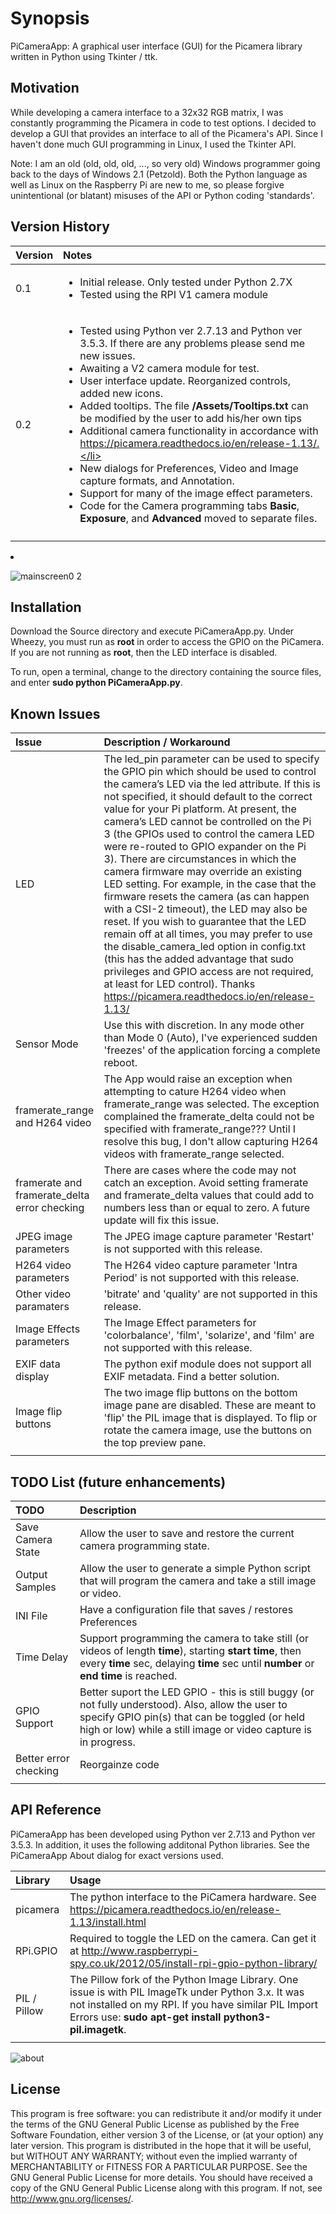 # Synopsis

PiCameraApp: A graphical user interface (GUI) for the Picamera library written in Python using Tkinter / ttk.

## Motivation

While developing a camera interface to a 32x32 RGB matrix, I was constantly programming the Picamera in code to test options. I decided to develop a GUI that provides an interface to all of the Picamera's API. Since I haven't done much GUI programming in Linux, I used the Tkinter API. 

Note: I am an old (old, old, old, ..., so very old) Windows programmer going back to the days of Windows 2.1 (Petzold). Both the Python language as well as Linux on the Raspberry Pi are new to me, so please forgive unintentional (or blatant) misuses of the API or Python coding 'standards'.

## Version History

| Version    | Notes                               |
| :--------- | :----------------------------------------------------- |
| 0.1 | <ul><li>Initial release. Only tested under Python 2.7X</li><li>Tested using the RPI V1 camera module </li></ul> |
| 0.2 | <ul><li>Tested using Python ver 2.7.13 and Python ver 3.5.3. If there are any problems please send me new issues.</li><li>Awaiting a V2 camera module for test.</li><li>User interface update. Reorganized controls, added new icons.</li><li>Added tooltips. The file **/Assets/Tooltips.txt** can be modified by the user to add his/her own tips</li><li>Additional camera functionality in accordance with https://picamera.readthedocs.io/en/release-1.13/.</li><li>New dialogs for Preferences, Video and Image capture formats, and Annotation.</li><li>Support for many of the image effect parameters.</li><li>Code for the Camera programming tabs **Basic**, **Exposure**, and **Advanced** moved to separate files.</li></ul> |
| | |

<li></li>

![mainscreen0 2](https://user-images.githubusercontent.com/3778024/36648609-43091bc0-1a5b-11e8-97c8-be0db1249a32.png)

## Installation

Download the Source directory and execute PiCameraApp.py. Under Wheezy, you must run as **root** in order to access the GPIO on the PiCamera. If you are not running as **root**, then the LED interface is disabled.

To run, open a terminal, change to the directory containing the source files, and enter **sudo python PiCameraApp.py**.

## Known Issues

| Issue      | Description / Workaround                               |
| :--------- | :----------------------------------------------------- |
| LED | The led_pin parameter can be used to specify the GPIO pin which should be used to control the camera’s LED via the led attribute. If this is not specified, it should default to the correct value for your Pi platform. At present, the camera’s LED cannot be controlled on the Pi 3 (the GPIOs used to control the camera LED were re-routed to GPIO expander on the Pi 3). There are circumstances in which the camera firmware may override an existing LED setting. For example, in the case that the firmware resets the camera (as can happen with a CSI-2 timeout), the LED may also be reset. If you wish to guarantee that the LED remain off at all times, you may prefer to use the disable_camera_led option in config.txt (this has the added advantage that sudo privileges and GPIO access are not required, at least for LED control). Thanks https://picamera.readthedocs.io/en/release-1.13/|
| Sensor Mode | Use this with discretion. In any mode other than Mode 0 (Auto), I've experienced sudden 'freezes' of the application forcing a complete reboot. |
| framerate_range and H264 video | The App would raise an exception when attempting to cature H264 video when framerate_range was selected. The exception complained the framerate_delta could not be specified with framerate_range??? Until I resolve this bug, I don't allow capturing H264 videos with framerate_range selected. |
| framerate and framerate_delta error checking | There are cases where the code may not catch an exception. Avoid setting framerate and framerate_delta values that could add to numbers less than or equal to zero.  A future update will fix this issue.
| JPEG image parameters | The JPEG image capture parameter 'Restart' is not supported with this release. |
| H264 video parameters | The H264 video capture parameter 'Intra Period' is not supported with this release. |
| Other video paramaters | 'bitrate' and 'quality' are not supported in this release. |
| Image Effects parameters | The Image Effect parameters for 'colorbalance', 'film', 'solarize', and 'film' are not supported with this release. |
| EXIF data display | The python exif module does not support all EXIF metadata. Find a better solution. |
| Image flip buttons | The two image flip buttons on the bottom image pane are disabled. These are meant to 'flip' the PIL image that is displayed. To flip or rotate the camera image, use the buttons on the top preview pane. |
| | |

## TODO List (future enhancements)

| TODO       | Description                               |
| :--------- | :----------------------------------------------------- |
| Save Camera State | Allow the user to save and restore the current camera programming state. |
| Output Samples | Allow the user to generate a simple Python script that will program the camera and take a still image or video. |
| INI File | Have a configuration file that saves / restores Preferences |
| Time Delay | Support programming the camera to take still (or videos of length **time**), starting **start time**, then every **time** sec, delaying **time** sec until **number** or **end time** is reached. |
| GPIO Support | Better suport the LED GPIO - this is still buggy (or not fully understood). Also, allow the user to specify GPIO pin(s) that can be toggled (or held high or low) while a still image or video capture is in progress. | 
| Better error checking | Reorgainze code |
| | |

## API Reference

PiCameraApp has been developed using Python ver 2.7.13 and Python ver 3.5.3. In addition, it uses the following additonal Python libraries. See the PiCameraApp About dialog for exact versions used.

| Library    | Usage                                               |
| :--------- | :-------------------------------------------------- |
| picamera   | The python interface to the PiCamera hardware. See https://picamera.readthedocs.io/en/release-1.13/install.html |
| RPi.GPIO   | Required to toggle the LED on the camera. Can get it at http://www.raspberrypi-spy.co.uk/2012/05/install-rpi-gpio-python-library/ |
| PIL / Pillow | The Pillow fork of the Python Image Library. One issue is with PIL ImageTk under Python 3.x. It was not installed on my RPI. If you have similar PIL Import Errors use:  **sudo apt-get install python3-pil.imagetk**. |
|     |    | 

![about](https://user-images.githubusercontent.com/3778024/36648694-71283a1c-1a5c-11e8-9c85-ec1f07218cca.png)

## License

This program is free software: you can redistribute it and/or modify it under the terms of the GNU General Public License as published by the Free Software Foundation, either version 3 of the License, or (at your option) any later version. This program is distributed in the hope that it will be useful, but WITHOUT ANY WARRANTY; without even the
 implied warranty of MERCHANTABILITY or FITNESS FOR A PARTICULAR PURPOSE.  See the GNU General Public License for more details. You should have received a copy of the GNU General Public License along with this program.  If not, see http://www.gnu.org/licenses/.

